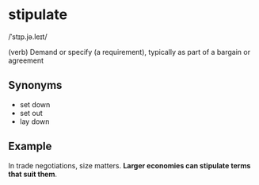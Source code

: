 # stipulate

 /ˈstɪp.jə.leɪt/
 
(verb) Demand or specify (a requirement), typically as part of a bargain or agreement

## Synonyms

+ set down
+ set out
+ lay down

## Example

In trade negotiations, size matters. **Larger economies can stipulate terms that suit them**.
